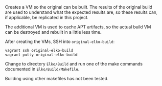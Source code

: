 Creates a VM so the original can be built. The results of the original build are used to understand what the expected results are, so these results can, if applicable, be replicated in this project.

The additional VM is used to cache APT artifacts, so the actual build VM can be destroyed and rebuilt in a little less time.

After creating the VMs, SSH into `original-elko-build`:

```shell script
vagrant ssh original-elko-build
vagrant putty original-elko-build
```

Change to directory `Elko/Build` and run one of the make commands documented in `Elko/Build/Makefile`.

Building using other makefiles has not been tested.
